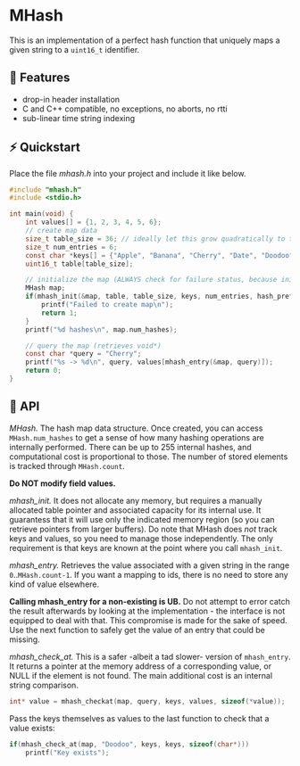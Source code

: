 # MHash

This is an implementation of a perfect hash function that uniquely maps a given string to a
`uint16_t` identifier.

## :rocket: Features

- drop-in header installation
- C and C++ compatible, no exceptions, no aborts, no rtti
- sub-linear time string indexing

## :zap: Quickstart

Place the file *mhash.h* into your project and include it like below.

```C
#include "mhash.h"
#include <stdio.h>

int main(void) {
    int values[] = {1, 2, 3, 4, 5, 6};
    // create map data
    size_t table_size = 36; // ideally let this grow quadratically to the number of entries
    size_t num_entries = 6;
    const char *keys[] = {"Apple", "Banana", "Cherry", "Date", "Doodoo", "D"};
    uint16_t table[table_size];

    // initialize the map (ALWAYS check for failure status, because init fails on excessive loads)
    MHash map;
    if(mhash_init(&map, table, table_size, keys, num_entries, hash_prefix)) {
        printf("Failed to create map\n");
        return 1;
    }
    printf("%d hashes\n", map.num_hashes);

    // query the map (retrieves void*)
    const char *query = "Cherry";
    printf("%s -> %d\n", query, values[mhash_entry(&map, query)]);
    return 0;
}
```

## :book: API

*MHash.* The hash map data structure. Once created, you can access `MHash.num_hashes` to get a sense of how many hashing operations are internally performed.
There can be up to 255 internal hashes, and computational cost is proportional to those. The number of stored elements is tracked through `MHash.count`.

**Do NOT modify field values.**

*mhash_init.* It does not allocate any memory, but requires a manually allocated table pointer and associated capacity for its internal use.
It guarantess that it will use only the indicated memory region (so you can retrieve pointers from larger buffers). Do note that MHash does *not* track keys and values,
so you need to manage those independently. The only requirement is that keys are known at the point where you call `mhash_init`.

*mhash_entry.* Retrieves the value associated with a given string in the range `0`..`MHash.count-1`. If you want a mapping to ids, there is no need to store
any kind of value elsewhere.

**Calling mhash_entry for a non-existing is UB.** Do not attempt to error catch the result afterwards by looking at the implementation - the interface is
not equipped to deal with that. This compromise is made for the sake of speed. Use the next function to safely get the value of an entry that could be
missing.

*mhash_check_at.* This is a safer -albeit a tad slower- version of `mhash_entry`. It returns a pointer at the memory address of a corresponding value,
or NULL if the element is not found. The main additional cost is an internal string comparison.

```C
int* value = mhash_checkat(map, query, keys, values, sizeof(*value));
```

Pass the keys themselves as values to the last function to check that a value exists:

```C
if(mhash_check_at(map, "Doodoo", keys, keys, sizeof(char*)))
    printf("Key exists");
```
